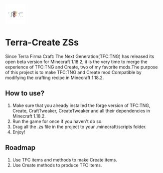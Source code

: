 ![Alt icon](TCZs.png)
# Terra-Create ZSs

Since Terra Firma Craft: The Next Generation(TFC:TNG) has released its open beta version for Minecraft 1.18.2, it is the very time to merge the experience of TFC:TNG and Create, two of my favorite mods.The purpose of this project is to make TFC:TNG and Create mod Compatible by modifying the crafting recipe in Minecraft 1.18.2.

## How to use?

1. Make sure that you already installed the forge version of TFC:TNG, Create, CraftTweaker, CreateTweaker and all their dependencies in Minecraft 1.18.2.
2. Run the game for once if you haven't do so.
3. Drag all the .zs file in the project to your .minecraft/scripts folder.
4. Enjoy!

## Roadmap
1. Use TFC items and methods to make Create items.
2. Use Create methods to produce TFC items. 
